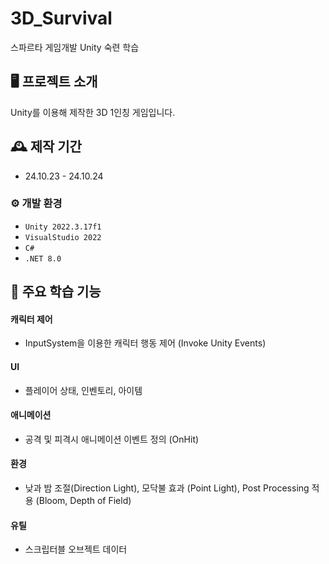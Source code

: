 # 3D_Survival
스파르타 게임개발 Unity 숙련 학습

## 🖥️ 프로젝트 소개
Unity를 이용해 제작한 3D 1인칭 게임입니다.
<br>

## 🕰️ 제작 기간
* 24.10.23 - 24.10.24

### ⚙️ 개발 환경
- `Unity 2022.3.17f1`
- `VisualStudio 2022`
- `C#`
- `.NET 8.0`

## 📌 주요 학습 기능
#### 캐릭터 제어
- InputSystem을 이용한 캐릭터 행동 제어 (Invoke Unity Events)
#### UI
- 플레이어 상태, 인벤토리, 아이템
#### 애니메이션
- 공격 및 피격시 애니메이션 이벤트 정의 (OnHit)
#### 환경
- 낮과 밤 조절(Direction Light), 모닥불 효과 (Point Light), Post Processing 적용 (Bloom, Depth of Field)
#### 유틸
- 스크립터블 오브젝트 데이터
